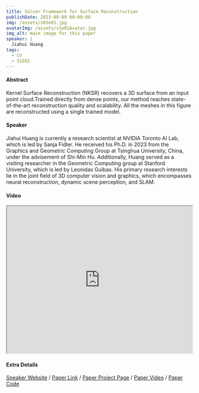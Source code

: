 ```yaml
---
title: Solver Framework for Surface Reconstruction
publishDate: 2023-08-09 00:00:00
img: /assets/s01e01.jpg
avatarImg: /assets/s1e01Avatar.jpg
img_alt: main image for this paper
speaker: |
  Jiahui Huang
tags:
  - CV
  - S1E01
---
```


#### Abstract

Kernel Surface Reconstruction (NKSR) recovers a 3D surface from an input point cloud.Trained directly from dense points, our method reaches state-of-the-art reconstruction quality and scalability. All the meshes in this figure are reconstructed using a single trained model.

#### Speaker

Jiahui Huang is currently a research scientist at NVIDIA Toronto AI Lab, which is led by Sanja Fidler. He received his Ph.D. in 2023 from the Graphics and Geometric Computing Group at Tsinghua University, China, under the advisement of Shi-Min Hu. Additionally, Huang served as a visiting researcher in the Geometric Computing group at Stanford University, which is led by Leonidas Guibas. His primary research interests lie in the joint field of 3D computer vision and graphics, which encompasses neural reconstruction, dynamic scene perception, and SLAM.

#### Video

<iframe width="100%" height="400px"
src="https://www.youtube.com/embed/kLywWz7QZy4" style="display: block; margin: 0 auto;">
</iframe>

#### Extra Details

[Speaker Website](https://huangjh-pub.github.io/) / [Paper Link](https://arxiv.org/pdf/2305.19590.pdf) / [Paper Project Page](https://huangjh-pub.github.io/publication/nksr/) / [Paper Video](https://www.youtube.com/watch?reload=9&v=J1V5F2z-dWY) / [Paper Code](https://github.com/nv-tlabs/nksr)
